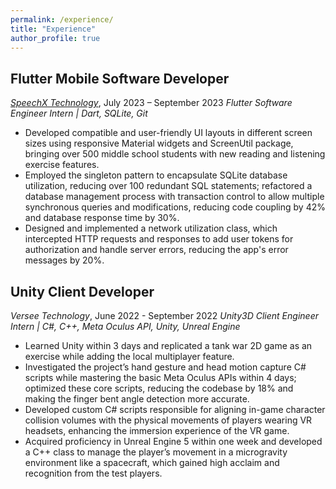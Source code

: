 ```yaml
---
permalink: /experience/
title: "Experience"
author_profile: true
---
```


## Flutter Mobile Software Developer
*[SpeechX Technology](https://www.speechx.cn/en/)*, July 2023 – September 2023
*Flutter Software Engineer Intern | Dart, SQLite, Git*
-	Developed compatible and user-friendly UI layouts in different screen sizes using responsive Material widgets and ScreenUtil package, bringing over 500 middle school students with new reading and listening exercise features.
-	Employed the singleton pattern to encapsulate SQLite database utilization, reducing over 100 redundant SQL statements; refactored a database management process with transaction control to allow multiple synchronous queries and modifications, reducing code coupling by 42% and database response time by 30%.
-	Designed and implemented a network utilization class, which intercepted HTTP requests and responses to add user tokens for authorization and handle server errors, reducing the app's error messages by 20%.


## Unity Client Developer
*Versee Technology*, June 2022 - September 2022
*Unity3D Client Engineer Intern | C#, C++, Meta Oculus API, Unity, Unreal Engine*
- Learned Unity within 3 days and replicated a tank war 2D game as an exercise while adding the local multiplayer feature.
- Investigated the project’s hand gesture and head motion capture C# scripts while mastering the basic Meta Oculus APIs within 4 days; optimized these core scripts, reducing the codebase by 18% and making the finger bent angle detection more accurate.
- Developed custom C# scripts responsible for aligning in-game character collision volumes with the physical movements of players wearing VR headsets, enhancing the immersion experience of the VR game.
- Acquired proficiency in Unreal Engine 5 within one week and developed a C++ class to manage the player’s movement in a microgravity environment like a spacecraft, which gained high acclaim and recognition from the test players.